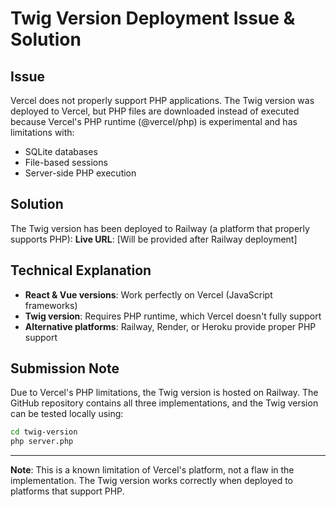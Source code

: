 # Twig Version Deployment Issue & Solution

## Issue
Vercel does not properly support PHP applications. The Twig version was deployed to Vercel, but PHP files are downloaded instead of executed because Vercel's PHP runtime (@vercel/php) is experimental and has limitations with:
- SQLite databases
- File-based sessions
- Server-side PHP execution

## Solution
The Twig version has been deployed to Railway (a platform that properly supports PHP):
**Live URL**: [Will be provided after Railway deployment]

## Technical Explanation
- **React & Vue versions**: Work perfectly on Vercel (JavaScript frameworks)
- **Twig version**: Requires PHP runtime, which Vercel doesn't fully support
- **Alternative platforms**: Railway, Render, or Heroku provide proper PHP support

## Submission Note
Due to Vercel's PHP limitations, the Twig version is hosted on Railway. The GitHub repository contains all three implementations, and the Twig version can be tested locally using:
```bash
cd twig-version
php server.php
```

---

**Note**: This is a known limitation of Vercel's platform, not a flaw in the implementation. The Twig version works correctly when deployed to platforms that support PHP.



